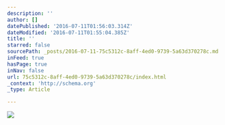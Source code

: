 ```yaml
---
description: ''
author: []
datePublished: '2016-07-11T01:56:03.314Z'
dateModified: '2016-07-11T01:55:04.385Z'
title: ''
starred: false
sourcePath: _posts/2016-07-11-75c5312c-8aff-4ed0-9739-5a63d370278c.md
inFeed: true
hasPage: true
inNav: false
url: 75c5312c-8aff-4ed0-9739-5a63d370278c/index.html
_context: 'http://schema.org'
_type: Article

---
```

![](https://the-grid-user-content.s3-us-west-2.amazonaws.com/9f689ccb-8e96-4e52-8c75-ec705ea051ac.jpg)